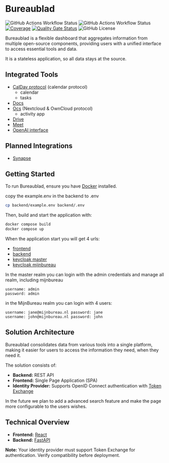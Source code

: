 # Bureaublad

![GitHub Actions Workflow Status](https://img.shields.io/github/actions/workflow/status/minbzk/bureaublad/backend-ci.yaml?label=backend)
![GitHub Actions Workflow Status](https://img.shields.io/github/actions/workflow/status/minbzk/bureaublad/frontend-ci?label=frontend)
[![Coverage](https://sonarcloud.io/api/project_badges/measure?project=MinBZK_bureaublad&metric=coverage)](https://sonarcloud.io/summary/new_code?id=MinBZK_bureaublad)
[![Quality Gate Status](https://sonarcloud.io/api/project_badges/measure?project=MinBZK_bureaublad&metric=alert_status)](https://sonarcloud.io/summary/new_code?id=MinBZK_bureaublad)
![GitHub License](https://img.shields.io/github/license/minbzk/bureaublad)

Bureaublad is a flexible dashboard that aggregates information from multiple open-source components, providing users with a unified interface to access essential tools and data.

It is a stateless application, so all data stays at the source.

## Integrated Tools

- [CalDav protocol](https://datatracker.ietf.org/doc/html/rfc4791) (calendar protocol)
  - calendar
  - tasks
- [Docs](https://github.com/suitenumerique/docs)
- [Ocs](https://docs.nextcloud.com/server/stable/developer_manual/client_apis/OCS/ocs-api-overview.html) (Nextcloud & OwnCloud protocol)
  - activity app
- [Drive](https://github.com/suitenumerique/drive)
- [Meet](https://github.com/suitenumerique/meet)
- [OpenAI interface](https://github.com/openai/openai-python)

## Planned Integrations

- [Synapse](https://github.com/element-hq/synapse)

## Getting Started

To run Bureaublad, ensure you have [Docker](https://docs.docker.com/get-started/get-docker/) installed.

copy the example.env in the backend to .env

```bash
cp backend/example.env backend/.env
```

Then, build and start the application with:

```sh
docker compose build
docker compose up
```

When the application start you will get 4 urls:

- [frontend](http://localhost:3000)
- [backend](http://localhost:8000)
- [keycloak master](http://localhost:8080)
- [keycloak mijnbureau](http://localhost:8080/realms/mijnbureau/account/)

In the master realm you can login with the admin credentials and manage all realm, including mijnbureau

```
username: admin
password: admin
```

in the MijnBureau realm you can login with 4 users:

```
username: jane@mijnbureau.nl password: jane
username: john@mijnbureau.nl password: john
```

## Solution Architecture

Bureaublad consolidates data from various tools into a single platform, making it easier for users to access the information they need, when they need it.

The solution consists of:

- **Backend:** REST API
- **Frontend:** Single Page Application (SPA)
- **Identity Provider:** Supports OpenID Connect authentication with [Token Exchange](https://datatracker.ietf.org/doc/html/rfc8693)

In the future we plan to add a advanced search feature and make the page more configurable to the users wishes.

## Technical Overview

- **Frontend:** [React](https://react.dev/)
- **Backend:** [FastAPI](https://fastapi.tiangolo.com/)

**Note:** Your identity provider must support Token Exchange for authentication. Verify compatibility before deployment.
